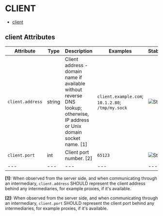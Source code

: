 
<!--- Hugo front matter used to generate the website version of this page:
--->

# CLIENT

- [client](#client)


## client Attributes

| Attribute  | Type | Description  | Examples  | Stability |
|---|---|---|---|---|
| `client.address` | string | Client address - domain name if available without reverse DNS lookup; otherwise, IP address or Unix domain socket name. [1] | `client.example.com`; `10.1.2.80`; `/tmp/my.sock` | ![Stable](https://img.shields.io/badge/-stable-lightgreen) |
| `client.port` | int | Client port number. [2] | `65123` | ![Stable](https://img.shields.io/badge/-stable-lightgreen) |
|---|---|---|---|---|

**[1]:** When observed from the server side, and when communicating through an intermediary, `client.address` SHOULD represent the client address behind any intermediaries,  for example proxies, if it's available.

**[2]:** When observed from the server side, and when communicating through an intermediary, `client.port` SHOULD represent the client port behind any intermediaries,  for example proxies, if it's available.


